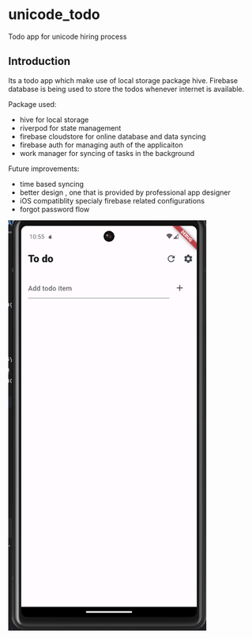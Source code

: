 # unicode_todo

Todo app for unicode hiring process

## Introduction

Its a todo app which make use of local storage package hive. Firebase database is being used to store the todos whenever internet is available.

Package used:
- hive for local storage
- riverpod for state management
- firebase cloudstore for online database and data syncing
- firebase auth for managing auth of the applicaiton
- work manager for syncing of tasks in the background

Future improvements:
- time based syncing
- better design , one that is provided by professional app designer
- iOS compatiblity specialy firebase related configurations
- forgot password flow




![img.png](img.png)


